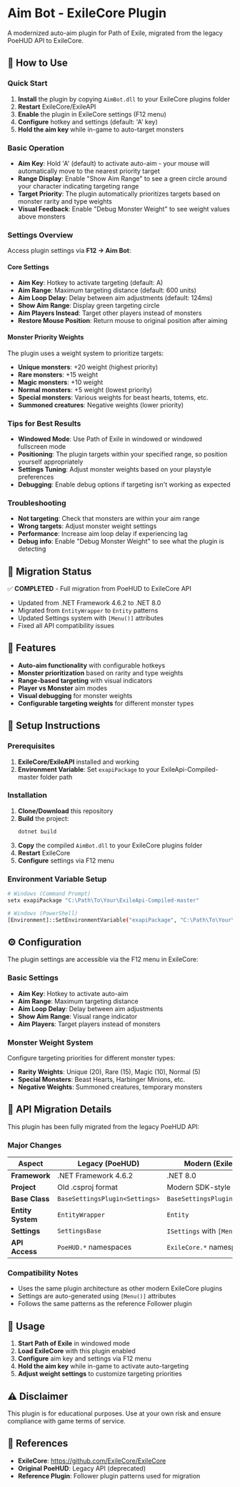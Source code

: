 # Aim Bot - ExileCore Plugin

A modernized auto-aim plugin for Path of Exile, migrated from the legacy PoeHUD API to ExileCore.

## 🚀 How to Use

### Quick Start
1. **Install** the plugin by copying `AimBot.dll` to your ExileCore plugins folder
2. **Restart** ExileCore/ExileAPI
3. **Enable** the plugin in ExileCore settings (F12 menu)
4. **Configure** hotkey and settings (default: 'A' key)
5. **Hold the aim key** while in-game to auto-target monsters

### Basic Operation
- **Aim Key**: Hold 'A' (default) to activate auto-aim - your mouse will automatically move to the nearest priority target
- **Range Display**: Enable "Show Aim Range" to see a green circle around your character indicating targeting range
- **Target Priority**: The plugin automatically prioritizes targets based on monster rarity and type weights
- **Visual Feedback**: Enable "Debug Monster Weight" to see weight values above monsters

### Settings Overview
Access plugin settings via **F12 → Aim Bot**:

#### Core Settings
- **Aim Key**: Hotkey to activate targeting (default: A)
- **Aim Range**: Maximum targeting distance (default: 600 units)
- **Aim Loop Delay**: Delay between aim adjustments (default: 124ms)
- **Show Aim Range**: Display green targeting circle
- **Aim Players Instead**: Target other players instead of monsters
- **Restore Mouse Position**: Return mouse to original position after aiming

#### Monster Priority Weights
The plugin uses a weight system to prioritize targets:
- **Unique monsters**: +20 weight (highest priority)
- **Rare monsters**: +15 weight
- **Magic monsters**: +10 weight  
- **Normal monsters**: +5 weight (lowest priority)
- **Special monsters**: Various weights for beast hearts, totems, etc.
- **Summoned creatures**: Negative weights (lower priority)

### Tips for Best Results
- **Windowed Mode**: Use Path of Exile in windowed or windowed fullscreen mode
- **Positioning**: The plugin targets within your specified range, so position yourself appropriately
- **Settings Tuning**: Adjust monster weights based on your playstyle preferences
- **Debugging**: Enable debug options if targeting isn't working as expected

### Troubleshooting
- **Not targeting**: Check that monsters are within your aim range
- **Wrong targets**: Adjust monster weight settings
- **Performance**: Increase aim loop delay if experiencing lag
- **Debug info**: Enable "Debug Monster Weight" to see what the plugin is detecting

## 🔄 Migration Status

✅ **COMPLETED** - Full migration from PoeHUD to ExileCore API
- Updated from .NET Framework 4.6.2 to .NET 8.0
- Migrated from `EntityWrapper` to `Entity` patterns
- Updated Settings system with `[Menu()]` attributes
- Fixed all API compatibility issues

## 🎯 Features

- **Auto-aim functionality** with configurable hotkeys
- **Monster prioritization** based on rarity and type weights
- **Range-based targeting** with visual indicators  
- **Player vs Monster** aim modes
- **Visual debugging** for monster weights
- **Configurable targeting weights** for different monster types

## 🔧 Setup Instructions

### Prerequisites
1. **ExileCore/ExileAPI** installed and working
2. **Environment Variable**: Set `exapiPackage` to your ExileApi-Compiled-master folder path

### Installation
1. **Clone/Download** this repository
2. **Build** the project:
   ```bash
   dotnet build
   ```
3. **Copy** the compiled `AimBot.dll` to your ExileCore plugins folder
4. **Restart** ExileCore
5. **Configure** settings via F12 menu

### Environment Variable Setup
```bash
# Windows (Command Prompt)
setx exapiPackage "C:\Path\To\Your\ExileApi-Compiled-master"

# Windows (PowerShell)
[Environment]::SetEnvironmentVariable("exapiPackage", "C:\Path\To\Your\ExileApi-Compiled-master", "User")
```

## ⚙️ Configuration

The plugin settings are accessible via the F12 menu in ExileCore:

### Basic Settings
- **Aim Key**: Hotkey to activate auto-aim
- **Aim Range**: Maximum targeting distance
- **Aim Loop Delay**: Delay between aim adjustments
- **Show Aim Range**: Visual range indicator
- **Aim Players**: Target players instead of monsters

### Monster Weight System
Configure targeting priorities for different monster types:
- **Rarity Weights**: Unique (20), Rare (15), Magic (10), Normal (5)
- **Special Monsters**: Beast Hearts, Harbinger Minions, etc.
- **Negative Weights**: Summoned creatures, temporary monsters

## 🔄 API Migration Details

This plugin has been fully migrated from the legacy PoeHUD API:

### Major Changes
| **Aspect** | **Legacy (PoeHUD)** | **Modern (ExileCore)** |
|------------|---------------------|------------------------|
| **Framework** | .NET Framework 4.6.2 | .NET 8.0 |
| **Project** | Old .csproj format | Modern SDK-style |
| **Base Class** | `BaseSettingsPlugin<Settings>` | `BaseSettingsPlugin<Settings>` |
| **Entity System** | `EntityWrapper` | `Entity` |
| **Settings** | `SettingsBase` | `ISettings` with `[Menu()]` |
| **API Access** | `PoeHUD.*` namespaces | `ExileCore.*` namespaces |

### Compatibility Notes
- Uses the same plugin architecture as other modern ExileCore plugins
- Settings are auto-generated using `[Menu()]` attributes
- Follows the same patterns as the reference Follower plugin

## 📝 Usage

1. **Start Path of Exile** in windowed mode
2. **Load ExileCore** with this plugin enabled
3. **Configure** aim key and settings via F12 menu
4. **Hold the aim key** while in-game to activate auto-targeting
5. **Adjust weight settings** to customize targeting priorities

## ⚠️ Disclaimer

This plugin is for educational purposes. Use at your own risk and ensure compliance with game terms of service.

## 🔗 References

- **ExileCore**: https://github.com/ExileCore/ExileCore
- **Original PoeHUD**: Legacy API (deprecated)
- **Reference Plugin**: Follower plugin patterns used for migration 